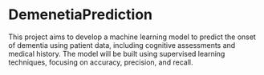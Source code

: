 # DemenetiaPrediction
This project aims to develop a machine learning model to predict the onset of dementia using patient data, including cognitive assessments and medical history. The model will be built using supervised learning techniques, focusing on accuracy, precision, and recall. 
